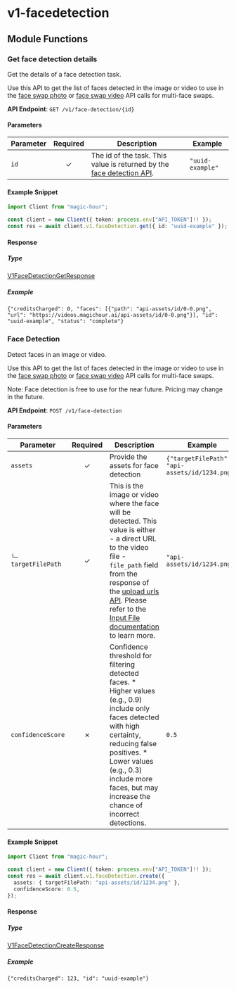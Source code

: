 # v1-facedetection

## Module Functions
### Get face detection details <a name="get"></a>

Get the details of a face detection task. 

Use this API to get the list of faces detected in the image or video to use in the [face swap photo](/api-reference/face-swap-photo/face-swap-photo) or [face swap video](/api-reference/face-swap/face-swap-video) API calls for multi-face swaps.

**API Endpoint**: `GET /v1/face-detection/{id}`

#### Parameters

| Parameter | Required | Description | Example |
|-----------|:--------:|-------------|--------|
| `id` | ✓ | The id of the task. This value is returned by the [face detection API](/api-reference/files/face-detection#response-id). | `"uuid-example"` |

#### Example Snippet

```typescript
import Client from "magic-hour";

const client = new Client({ token: process.env["API_TOKEN"]!! });
const res = await client.v1.faceDetection.get({ id: "uuid-example" });

```

#### Response

##### Type
[V1FaceDetectionGetResponse](/src/types/v1-face-detection-get-response.ts)

##### Example
`{"creditsCharged": 0, "faces": [{"path": "api-assets/id/0-0.png", "url": "https://videos.magichour.ai/api-assets/id/0-0.png"}], "id": "uuid-example", "status": "complete"}`

### Face Detection <a name="create"></a>

Detect faces in an image or video. 
      
Use this API to get the list of faces detected in the image or video to use in the [face swap photo](/api-reference/face-swap-photo/face-swap-photo) or [face swap video](/api-reference/face-swap/face-swap-video) API calls for multi-face swaps.

Note: Face detection is free to use for the near future. Pricing may change in the future.

**API Endpoint**: `POST /v1/face-detection`

#### Parameters

| Parameter | Required | Description | Example |
|-----------|:--------:|-------------|--------|
| `assets` | ✓ | Provide the assets for face detection | `{"targetFilePath": "api-assets/id/1234.png"}` |
| `└─ targetFilePath` | ✓ | This is the image or video where the face will be detected. This value is either - a direct URL to the video file - `file_path` field from the response of the [upload urls API](https://docs.magichour.ai/api-reference/files/generate-asset-upload-urls).  Please refer to the [Input File documentation](https://docs.magichour.ai/api-reference/files/generate-asset-upload-urls#input-file) to learn more.  | `"api-assets/id/1234.png"` |
| `confidenceScore` | ✗ | Confidence threshold for filtering detected faces.  * Higher values (e.g., 0.9) include only faces detected with high certainty, reducing false positives.  * Lower values (e.g., 0.3) include more faces, but may increase the chance of incorrect detections. | `0.5` |

#### Example Snippet

```typescript
import Client from "magic-hour";

const client = new Client({ token: process.env["API_TOKEN"]!! });
const res = await client.v1.faceDetection.create({
  assets: { targetFilePath: "api-assets/id/1234.png" },
  confidenceScore: 0.5,
});

```

#### Response

##### Type
[V1FaceDetectionCreateResponse](/src/types/v1-face-detection-create-response.ts)

##### Example
`{"creditsCharged": 123, "id": "uuid-example"}`

